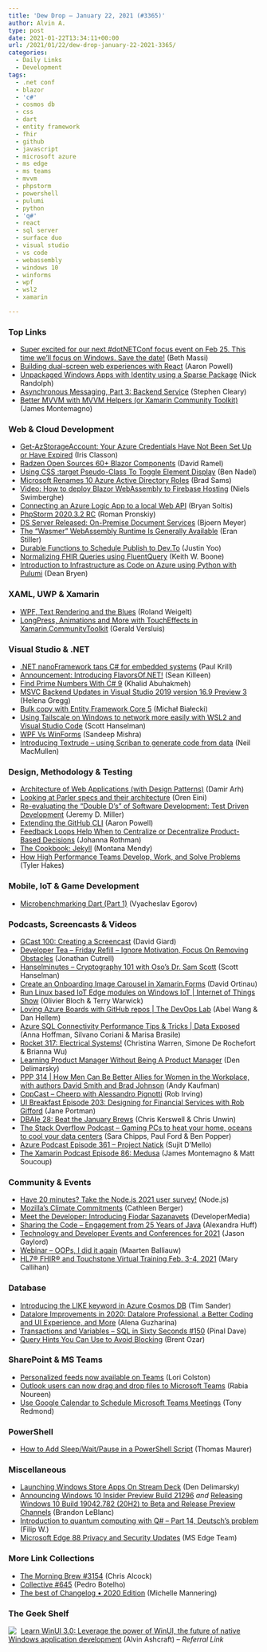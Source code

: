 ```yaml
---
title: 'Dew Drop – January 22, 2021 (#3365)'
author: Alvin A.
type: post
date: 2021-01-22T13:34:11+00:00
url: /2021/01/22/dew-drop-january-22-2021-3365/
categories:
  - Daily Links
  - Development
tags:
  - .net conf
  - blazor
  - 'c#'
  - cosmos db
  - css
  - dart
  - entity framework
  - fhir
  - github
  - javascript
  - microsoft azure
  - ms edge
  - ms teams
  - mvvm
  - phpstorm
  - powershell
  - pulumi
  - python
  - 'q#'
  - react
  - sql server
  - surface duo
  - visual studio
  - vs code
  - webassembly
  - windows 10
  - winforms
  - wpf
  - wsl2
  - xamarin

---
```

### <a name="top"></a>Top Links

  * <a href="https://twitter.com/bethmassi/status/1352371941361946625?s=27" target="_blank" rel="noopener">Super excited for our next #dotNETConf focus event on Feb 25. This time we&#8217;ll focus on Windows. Save the date!</a> (Beth Massi)
  * <a href="https://devblogs.microsoft.com/surface-duo/dual-screen-react-web/?WT.mc_id=DOP-MVP-4025064" target="_blank" rel="noopener">Building dual-screen web experiences with React</a> (Aaron Powell)
  * <a href="http://feedproxy.google.com/~r/NicksNetTravels/~3/UPmi9v-wcYs/" target="_blank" rel="noopener">Unpackaged Windows Apps with Identity using a Sparse Package</a> (Nick Randolph)
  * <a href="https://blog.stephencleary.com/2021/01/asynchronous-messaging-3-backend-processor.html" target="_blank" rel="noopener">Asynchronous Messaging, Part 3: Backend Service</a> (Stephen Cleary)
  * <a href="https://www.youtube.com/watch?v=y8ZqEOLDeo8" target="_blank" rel="noopener">Better MVVM with MVVM Helpers (or Xamarin Community Toolkit)</a> (James Montemagno)



### <a name="web"></a>Web & Cloud Development

  * <a href="https://www.irisclasson.com/2021/01/20/get-azstorageaccount-your-azure-credentials-have-not-been-set-up-or-have-expired/" target="_blank" rel="noopener">Get-AzStorageAccount: Your Azure Credentials Have Not Been Set Up or Have Expired</a> (Iris Classon)
  * <a href="https://visualstudiomagazine.com/articles/2021/01/21/radzen-open-source.aspx" target="_blank" rel="noopener">Radzen Open Sources 60+ Blazor Components</a> (David Ramel)
  * <a href="https://www.bennadel.com/blog/3970-using-css-target-pseudo-class-to-toggle-element-display.htm" target="_blank" rel="noopener">Using CSS :target Pseudo-Class To Toggle Element Display</a> (Ben Nadel)
  * <a href="https://petri.com/microsoft-renames-10-azure-active-directory-roles?utm_source=rss&utm_medium=rss&utm_campaign=microsoft-renames-10-azure-active-directory-roles" target="_blank" rel="noopener">Microsoft Renames 10 Azure Active Directory Roles</a> (Brad Sams)
  * <a href="https://swimburger.net/blog/dotnet/video-how-to-deploy-blazor-webassembly-to-firebase-hosting" target="_blank" rel="noopener">Video: How to deploy Blazor WebAssembly to Firebase Hosting</a> (Niels Swimberghe)
  * <a href="https://devblogs.microsoft.com/premier-developer/connecting-an-azure-logic-app-to-a-local-web-api/?WT.mc_id=DOP-MVP-4025064" target="_blank" rel="noopener">Connecting an Azure Logic App to a local Web API</a> (Bryan Soltis)
  * <a href="https://blog.jetbrains.com/phpstorm/2021/01/phpstorm-2020-3-2-rc/" target="_blank" rel="noopener">PhpStorm 2020.3.2 RC</a> (Roman Pronskiy)
  * <a href="https://www.textcontrol.com/blog/2021/01/21/ds-server-released-on-premise-document-services/" target="_blank" rel="noopener">DS Server Released: On-Premise Document Services</a> (Bjoern Meyer)
  * <a href="https://www.infoq.com/news/2021/01/wasmer-generally-available/?utm_campaign=infoq_content&utm_source=infoq&utm_medium=feed&utm_term=global" target="_blank" rel="noopener">The &#8220;Wasmer&#8221; WebAssembly Runtime Is Generally Available</a> (Eran Stiller)
  * <a href="https://dev.to/azure/durable-functions-to-schedule-publish-to-dev-to-1d5a" target="_blank" rel="noopener">Durable Functions to Schedule Publish to Dev.To</a> (Justin Yoo)
  * <a href="http://feedproxy.google.com/~r/MotorcycleGuy/~3/SfriVhe5p0o/normalizing-fhir-queries-using.html" target="_blank" rel="noopener">Normalizing FHIR Queries using FluentQuery</a> (Keith W. Boone)
  * <a href="https://devblogs.microsoft.com/devops/infrastructure-as-code-azure-python-wpulumi/?WT.mc_id=DOP-MVP-4025064" target="_blank" rel="noopener">Introduction to Infrastructure as Code on Azure using Python with Pulumi</a> (Dean Bryen)



### <a name="silverlight"></a>XAML, UWP & Xamarin

  * <a href="https://weblogs.asp.net:443/rweigelt/wpf-text-rendering-and-the-blues?WT.mc_id=DOP-MVP-4025064" target="_blank" rel="noopener">WPF, Text Rendering and the Blues</a> (Roland Weigelt)
  * <a href="https://www.youtube.com/watch?v=BcFlZMhPmVk" target="_blank" rel="noopener">LongPress, Animations and More with TouchEffects in Xamarin.CommunityToolkit</a> (Gerald Versluis)



### <a name="dotnet"></a>Visual Studio & .NET

  * <a href="https://www.infoworld.com/article/3604055/net-nanoframework-taps-c-for-embedded-systems.html" target="_blank" rel="noopener">.NET nanoFramework taps C# for embedded systems</a> (Paul Krill)
  * <a href="https://seankilleen.com/2021/01/announcement-introducing-flavorsof-net/" target="_blank" rel="noopener">Announcement: Introducing FlavorsOf.NET!</a> (Sean Killeen)
  * <a href="https://khalidabuhakmeh.com/find-prime-numbers-with-csharp-9" target="_blank" rel="noopener">Find Prime Numbers With C# 9</a> (Khalid Abuhakmeh)
  * <a href="https://devblogs.microsoft.com/cppblog/msvc-backend-updates-in-visual-studio-2019-version-16-9-preview-3/?WT.mc_id=DOP-MVP-4025064" target="_blank" rel="noopener">MSVC Backend Updates in Visual Studio 2019 version 16.9 Preview 3</a> (Helena Gregg)
  * <a href="https://www.michalbialecki.com/2021/01/21/bulk-copy-with-entity-framework-core-5/?utm_source=rss&utm_medium=rss&utm_campaign=bulk-copy-with-entity-framework-core-5" target="_blank" rel="noopener">Bulk copy with Entity Framework Core 5</a> (Michał Białecki)
  * <a href="http://feeds.hanselman.com/~/642178808/0/scotthanselman~Using-Tailscale-on-Windows-to-network-more-easily-with-WSL-and-Visual-Studio-Code" target="_blank" rel="noopener">Using Tailscale on Windows to network more easily with WSL2 and Visual Studio Code</a> (Scott Hanselman)
  * <a href="https://www.c-sharpcorner.com/article/wpf-vs-winforms/" target="_blank" rel="noopener">WPF Vs WinForms</a> (Sandeep Mishra)
  * <a href="https://neil-macmullen.medium.com/introducing-textrude-using-scriban-to-generate-code-from-data-dad38b280076" target="_blank" rel="noopener">Introducing Textrude &#8211; using Scriban to generate code from data</a> (Neil MacMullen)



### <a name="design"></a>Design, Methodology & Testing

  * <a href="http://feedproxy.google.com/~r/netCurryRecentArticles/~3/Od0mOXjSsaY/ShowArticle.aspx" target="_blank" rel="noopener">Architecture of Web Applications (with Design Patterns)</a> (Damir Arh)
  * <a href="http://feedproxy.google.com/~r/AyendeRahien/~3/fzvFRpcMStk/looking-at-parler-specs-and-their-architecture" target="_blank" rel="noopener">Looking at Parler specs and their architecture</a> (Oren Eini)
  * <a href="https://jeremydmiller.com/2021/01/21/re-evaluating-the-double-ds-of-software-development-test-driven-development/" target="_blank" rel="noopener">Re-evaluating the “Double D’s” of Software Development: Test Driven Development</a> (Jeremy D. Miller)
  * <a href="https://www.aaron-powell.com/posts/2021-01-22-extending-the-github-cli/" target="_blank" rel="noopener">Extending the GitHub CLI</a> (Aaron Powell)
  * <a href="http://feedproxy.google.com/~r/ManagingProductDevelopment/~3/A3CWGJa-TSw/" target="_blank" rel="noopener">Feedback Loops Help When to Centralize or Decentralize Product-Based Decisions</a> (Johanna Rothman)
  * <a href="http://blog.travis-ci.com/2021-01-22-jekyll" target="_blank" rel="noopener">The Cookbook: Jekyll</a> (Montana Mendy)
  * <a href="https://www.7pace.com/blog/high-performance-teams" target="_blank" rel="noopener">How High Performance Teams Develop, Work, and Solve Problems</a> (Tyler Hakes)



### <a name="mobile"></a>Mobile, IoT & Game Development

  * <a href="http://mrale.ph/blog/2021/01/21/microbenchmarking-dart-part-1.html" target="_blank" rel="noopener">Micro​benchmarking Dart (Part 1)</a> (Vyacheslav Egorov)



### <a name="podcasts"></a>Podcasts, Screencasts & Videos

  * <a href="http://DavidGiard.com/2021/01/21/GCast100CreatingAScreencast.aspx" target="_blank" rel="noopener">GCast 100: Creating a Screencast</a> (David Giard)
  * <a href="https://developertea.simplecast.com/episodes/friday-refill-ignore-motivation-focus-on-removing-obstacles-vZvUP6hn" target="_blank" rel="noopener">Developer Tea &#8211; Friday Refill &#8211; Ignore Motivation, Focus On Removing Obstacles</a> (Jonathan Cutrell)
  * <a href="https://hanselminutes.simplecast.com/episodes/cryptography-101-with-osos-dr-sam-scott-6fyOvGFP" target="_blank" rel="noopener">Hanselminutes &#8211; Cryptography 101 with Oso&#8217;s Dr. Sam Scott</a> (Scott Hanselman)
  * <a href="http://www.youtube.com/watch?v=uu2xGUOWoX8" target="_blank" rel="noopener">Create an Onboarding Image Carousel in Xamarin.Forms</a> (David Ortinau)
  * <a href="https://channel9.msdn.com/Shows/Internet-of-Things-Show/Run-Linux-based-IoT-Edge-modules-on-Windows-IoT?WT.mc_id=DOP-MVP-4025064" target="_blank" rel="noopener">Run Linux based IoT Edge modules on Windows IoT | Internet of Things Show</a> (Olivier Bloch & Terry Warwick)
  * <a href="https://channel9.msdn.com/Shows/DevOps-Lab/Loving-Azure-Boards-with-GitHub-repos?WT.mc_id=DOP-MVP-4025064" target="_blank" rel="noopener">Loving Azure Boards with GitHub repos | The DevOps Lab</a> (Abel Wang & Dan Hellem)
  * <a href="https://channel9.msdn.com/Shows/Data-Exposed/Azure-SQL-Connectivity-Performance-Tips--Tricks?WT.mc_id=DOP-MVP-4025064" target="_blank" rel="noopener">Azure SQL Connectivity Performance Tips & Tricks | Data Exposed</a> (Anna Hoffman, Silvano Coriani & Marisa Brasile)
  * <a href="http://relay.fm/rocket/317" target="_blank" rel="noopener">Rocket 317: Electrical Systems!</a> (Christina Warren, Simone De Rochefort & Brianna Wu)
  * <a href="http://www.youtube.com/watch?v=feJVA8ofI7M" target="_blank" rel="noopener">Learning Product Manager Without Being A Product Manager</a> (Den Delimarsky)
  * <a href="https://peopleandprojectspodcast.libsyn.com/ppp-314-how-men-can-be-better-allies-for-women-in-the-workplace-with-authors-david-smith-and-brad-johnson" target="_blank" rel="noopener">PPP 314 | How Men Can Be Better Allies for Women in the Workplace, with authors David Smith and Brad Johnson</a> (Andy Kaufman)
  * <a href="https://cppcast.libsyn.com/cheerp-with-alessandro-pignotti" target="_blank" rel="noopener">CppCast &#8211; Cheerp with Alessandro Pignotti</a> (Rob Irving)
  * <a href="https://uibreakfast.com/203-designing-for-financial-services-with-rob-gifford" target="_blank" rel="noopener">UI Breakfast Episode 203: Designing for Financial Services with Rob Gifford</a> (Jane Portman)
  * <a href="https://redgate.libsyn.com/dbale-28-beat-the-january-brews" target="_blank" rel="noopener">DBAle 28: Beat the January Brews</a> (Chris Kerswell & Chris Unwin)
  * <a href="https://the-stack-overflow-podcast.simplecast.com/episodes/peleton-security-bitcoin-pc-heater-datacenter-ocean-bernie-meme-m8gvQOMw" target="_blank" rel="noopener">The Stack Overflow Podcast &#8211; Gaming PCs to heat your home, oceans to cool your data centers</a> (Sara Chipps, Paul Ford & Ben Popper)
  * <a href="http://azpodcast.azurewebsites.net/post/Episode-361-Project-Natick" target="_blank" rel="noopener">Azure Podcast Episode 361 &#8211; Project Natick</a> (Sujit D&#8217;Mello)
  * <a href="https://www.xamarinpodcast.com/86" target="_blank" rel="noopener">The Xamarin Podcast Episode 86: Medusa</a> (James Montemagno & Matt Soucoup)



### <a name="events"></a>Community & Events

  * <a href="https://medium.com/@nodejs/have-20-minutes-take-the-node-js-2021-user-survey-b4a9ee7eb878?source=rss-96cd9a1fb56------2" target="_blank" rel="noopener">Have 20 minutes? Take the Node.js 2021 user survey!</a> (Node.js)
  * <a href="https://blog.mozilla.org/blog/2021/01/21/mozillas-climate-commitments/" target="_blank" rel="noopener">Mozilla’s Climate Commitments</a> (Cathleen Berger)
  * <a href="https://developermedia.com/meet-fiodar-savanavets/" target="_blank" rel="noopener">Meet the Developer: Introducing Fiodar Sazanavets</a> (DeveloperMedia)
  * <a href="https://blogs.oracle.com/sharing-the-code-%E2%80%93-engagement-from-25-years-of-java-v2" target="_blank" rel="noopener">Sharing the Code – Engagement from 25 Years of Java</a> (Alexandra Huff)
  * <a href="https://www.jasongaylord.com/blog/2021/01/22/tech-events-2021" target="_blank" rel="noopener">Technology and Developer Events and Conferences for 2021</a> (Jason Gaylord)
  * <a href="https://blog.jetbrains.com/dotnet/2021/01/22/webinar-oops-i-did-it-again/" target="_blank" rel="noopener">Webinar – OOPs, I did it again</a> (Maarten Balliauw)
  * <a href="https://blog.aegis.net/register-now-for-upcoming-hl7-fhir-and-touchstone-virtual-training-february-3-4-2021/" target="_blank" rel="noopener">HL7® FHIR® and Touchstone Virtual Training Feb. 3-4, 2021</a> (Mary Callihan)



### <a name="sql"></a>Database

  * <a href="https://devblogs.microsoft.com/cosmosdb/like-keyword-cosmosdb/?WT.mc_id=DOP-MVP-4025064" target="_blank" rel="noopener">Introducing the LIKE keyword in Azure Cosmos DB</a> (Tim Sander)
  * <a href="https://blog.jetbrains.com/datalore/2021/01/21/datalore-improvements-in-2020-datalore-professional-a-better-coding-and-ui-experience-and-more/" target="_blank" rel="noopener">Datalore Improvements in 2020: Datalore Professional, a Better Coding and UI Experience, and More</a> (Alena Guzharina)
  * <a href="https://blog.sqlauthority.com/2021/01/22/transactions-and-variables-sql-in-sixty-seconds-150/?utm_source=rss&utm_medium=rss&utm_campaign=transactions-and-variables-sql-in-sixty-seconds-150" target="_blank" rel="noopener">Transactions and Variables – SQL in Sixty Seconds #150</a> (Pinal Dave)
  * <a href="http://feedproxy.google.com/~r/BrentOzar-SqlServerDba/~3/y5lxMOtmPsk/" target="_blank" rel="noopener">Query Hints You Can Use to Avoid Blocking</a> (Brent Ozar)



### <a name="sp"></a>SharePoint & MS Teams

  * <a href="https://stackoverflow.blog/2021/01/21/personalized-feeds-now-available-on-teams/" target="_blank" rel="noopener">Personalized feeds now available on Teams</a> (Lori Colston)
  * <a href="http://feedproxy.google.com/~r/winbetadotorg/~3/6FlHqbX8RSg/outlook-users-can-now-drag-and-drop-files-to-microsoft-teams" target="_blank" rel="noopener">Outlook users can now drag and drop files to Microsoft Teams</a> (Rabia Noureen)
  * <a href="https://petri.com/use-google-calendar-to-create-microsoft-teams-meetings?utm_source=rss&utm_medium=rss&utm_campaign=use-google-calendar-to-create-microsoft-teams-meetings" target="_blank" rel="noopener">Use Google Calendar to Schedule Microsoft Teams Meetings</a> (Tony Redmond)



### <a name="ps"></a>PowerShell

  * <a href="https://www.thomasmaurer.ch/2021/01/how-to-add-sleep-wait-pause-in-a-powershell-script/" target="_blank" rel="noopener">How to Add Sleep/Wait/Pause in a PowerShell Script</a> (Thomas Maurer)



### <a name="misc"></a>Miscellaneous

  * <a href="https://den.dev/blog/streamdeck-windows-store-apps/" target="_blank" rel="noopener">Launching Windows Store Apps On Stream Deck</a> (Den Delimarsky)
  * <a href="https://blogs.windows.com/windows-insider/2021/01/21/announcing-windows-10-insider-preview-build-21296/?WT.mc_id=WD-MVP-4025064" target="_blank" rel="noopener">Announcing Windows 10 Insider Preview Build 21296</a> _and_ <a href="https://blogs.windows.com/windows-insider/2021/01/21/releasing-windows-10-build-19042-782-20h2-to-beta-and-release-preview-channels/?WT.mc_id=WD-MVP-4025064" target="_blank" rel="noopener">Releasing Windows 10 Build 19042.782 (20H2) to Beta and Release Preview Channels</a> (Brandon LeBlanc)
  * <a href="https://www.strathweb.com/2021/01/introduction-to-quantum-computing-with-q-part-14-deutschs-problem/" target="_blank" rel="noopener">Introduction to quantum computing with Q# – Part 14, Deutsch’s problem</a> (Filip W.)
  * <a href="https://blogs.windows.com/msedgedev/2021/01/21/edge-88-privacy/?WT.mc_id=WD-MVP-4025064" target="_blank" rel="noopener">Microsoft Edge 88 Privacy and Security Updates</a> (MS Edge Team)



### <a name="links"></a>More Link Collections

  * <a href="http://feedproxy.google.com/~r/ReflectivePerspective/~3/cTg1NZgudPY/" target="_blank" rel="noopener">The Morning Brew #3154</a> (Chris Alcock)
  * <a href="http://feedproxy.google.com/~r/tympanus/~3/WOjFSowxgaU/" target="_blank" rel="noopener">Collective #645</a> (Pedro Botelho)
  * <a href="https://github.blog/2021-01-21-changelog-2020-edition/" target="_blank" rel="noopener">The best of Changelog • 2020 Edition</a> (Michelle Mannering)



### <a name="shelf"></a>The Geek Shelf

<a href="https://www.amazon.com/dp/1800208669/?tag=amavin-20" target="_blank" rel="noopener"><img decoding="async" align="left" style="margin: 0px 5px 0px 0px; border: 0px currentcolor; border-image: none; float: left; display: inline; background-image: none;" src="https://m.media-amazon.com/images/I/41fyDkYgRwL._SS135_.jpg" border="0" /></a>&nbsp;<a href="https://www.amazon.com/dp/1800208669/?tag=amavin-20" target="_blank" rel="noopener">Learn WinUI 3.0: Leverage the power of WinUI, the future of native Windows application development</a> (Alvin Ashcraft) _&#8211; Referral Link_